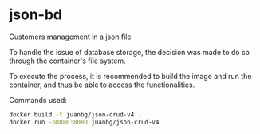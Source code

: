 # json-bd
Customers management in a json file

To handle the issue of database storage, the decision was made to do so through the container's file system.

To execute the process, it is recommended to build the image and run the container, and thus be able to access the functionalities.

Commands used: 

```sh
docker build -t juanbg/json-crud-v4 .
docker run -p8080:8080 juanbg/json-crud-v4
```
